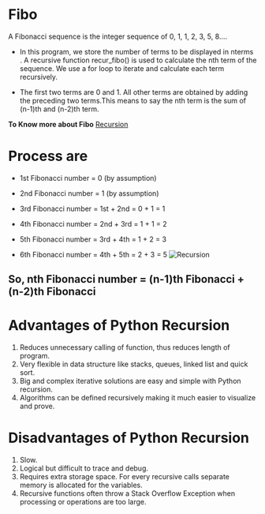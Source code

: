 # Fibo ## 
A Fibonacci sequence is the integer sequence of 0, 1, 1, 2, 3, 5, 8.... 
* In this program, we store the number of terms to be displayed in nterms . A recursive function recur_fibo() is used to calculate the nth term of the sequence. We use a for loop to iterate and calculate each term recursively.

* The first two terms are 0 and 1. All other terms are obtained by adding the preceding two terms.This means to say the nth term is the sum of (n-1)th and (n-2)th term.

**To Know more about Fibo** [Recursion](https://realpython.com/python-thinking-recursively/)
# Process are 
* 1st Fibonacci number = 0 (by assumption)
* 2nd Fibonacci number = 1 (by assumption)
* 3rd Fibonacci number = 1st + 2nd
        = 0 + 1
        = 1
* 4th Fibonacci number = 2nd + 3rd
    = 1 + 1
    = 2
   
* 5th Fibonacci number = 3rd + 4th
    = 1 + 2
    = 3
* 6th Fibonacci number = 4th + 5th
    = 2 + 3
    = 5
![Recursion](I:\Fibo)
    
## So, nth Fibonacci number = (n-1)th Fibonacci + (n-2)th Fibonacci


# Advantages of Python Recursion

1. Reduces unnecessary calling of function, thus reduces length of program.
2. Very flexible in data structure like stacks, queues, linked list and quick sort.
3. Big and complex iterative solutions are easy and simple with Python recursion.
4. Algorithms can be defined recursively making it much easier to visualize and prove.

# Disadvantages of Python Recursion

1. Slow.
2. Logical but difficult to trace and debug.
3. Requires extra storage space. For every recursive calls separate memory is allocated for the variables.
4. Recursive functions often throw a Stack Overflow Exception when processing or operations are too large.

